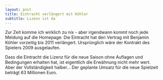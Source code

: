 ```yaml
---
layout: post
title: Eintracht verlängert mit Köhler
subtitle: Lizenz ist da
---
```


Zur Zeit komme ich wirklich zu nix - aber irgendwann kommt noch jede Meldung auf die Homepage: Die Eintracht hat den Vertrag mit Benjamin Köhler vorzeitig bis 2011 verlängert. Ursprünglich wäre der Kontrakt des Spielers 2009 ausgelaufen.

Dass die Eintracht die Lizenz für die neue Saison ohne Auflagen und Bedingungen erhalten hat, ist eigentlich die Erwähnung nicht mehr wert. Aber der Vollständigkeit halber... Der geplante Umsatz für die neue Spielzeit beträgt 63 Millionen Euro.
